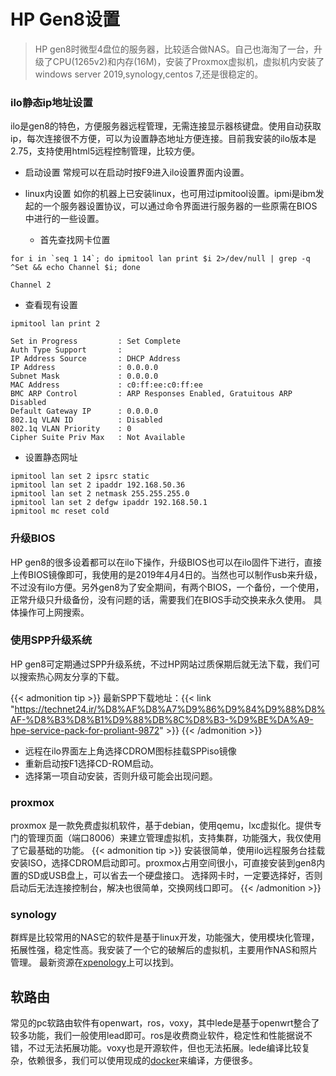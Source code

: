 # HP Gen8设置

>HP gen8时微型4盘位的服务器，比较适合做NAS。自己也海淘了一台，升级了CPU(1265v2)和内存(16M)，安装了Proxmox虚拟机，虚拟机内安装了windows server 2019,synology,centos 7,还是很稳定的。

### ilo静态ip地址设置
ilo是gen8的特色，方便服务器远程管理，无需连接显示器核键盘。使用自动获取ip，每次连接很不方便，可以为设置静态地址方便连接。目前我安装的ilo版本是2.75，支持使用html5远程控制管理，比较方便。
* 启动设置
常规可以在启动时按F9进入ilo设置界面内设置。
* linux内设置
如你的机器上已安装linux，也可用过ipmitool设置。ipmi是ibm发起的一个服务器设置协议，可以通过命令界面进行服务器的一些原需在BIOS中进行的一些设置。

  - 首先查找网卡位置
```
for i in `seq 1 14`; do ipmitool lan print $i 2>/dev/null | grep -q ^Set && echo Channel $i; done

Channel 2
```
  - 查看现有设置
```
ipmitool lan print 2

Set in Progress         : Set Complete
Auth Type Support       : 
IP Address Source       : DHCP Address
IP Address              : 0.0.0.0
Subnet Mask             : 0.0.0.0
MAC Address             : c0:ff:ee:c0:ff:ee
BMC ARP Control         : ARP Responses Enabled, Gratuitous ARP Disabled
Default Gateway IP      : 0.0.0.0
802.1q VLAN ID          : Disabled
802.1q VLAN Priority    : 0
Cipher Suite Priv Max   : Not Available
```
  - 设置静态网址
```
ipmitool lan set 2 ipsrc static
ipmitool lan set 2 ipaddr 192.168.50.36
ipmitool lan set 2 netmask 255.255.255.0
ipmitool lan set 2 defgw ipaddr 192.168.50.1
ipmitool mc reset cold
```
### 升级BIOS
HP gen8的很多设着都可以在ilo下操作，升级BIOS也可以在ilo固件下进行，直接上传BIOS镜像即可，我使用的是2019年4月4日的。当然也可以制作usb来升级，不过没有ilo方便。另外gen8为了安全期间，有两个BIOS，一个备份，一个使用，正常升级只升级备份，没有问题的话，需要我们在BIOS手动交换来永久使用。
具体操作可上网搜索。

### 使用SPP升级系统
HP gen8可定期通过SPP升级系统，不过HP网站过质保期后就无法下载，我们可以搜索热心网友分享的下载。

{{< admonition tip  >}}
最新SPP下载地址：{{< link "https://technet24.ir/%D8%AF%D8%A7%D9%86%D9%84%D9%88%D8%AF-%D8%B3%D8%B1%D9%88%DB%8C%D8%B3-%D9%BE%DA%A9-hpe-service-pack-for-proliant-9872" >}}
{{< /admonition >}}
* 远程在ilo界面左上角选择CDROM图标挂载SPPiso镜像
* 重新启动按F1选择CD-ROM启动。
* 选择第一项自动安装，否则升级可能会出现问题。

### proxmox
proxmox 是一款免费虚拟机软件，基于debian，使用qemu，lxc虚拟化。提供专门的管理页面（端口8006）来建立管理虚拟机，支持集群，功能强大，我仅使用了它最基础的功能。
{{< admonition tip >}}
安装很简单，使用ilo远程服务台挂载安装ISO，选择CDROM启动即可。proxmox占用空间很小，可直接安装到gen8内置的SD或USB盘上，可以省去一个硬盘接口。
选择网卡时，一定要选择好，否则启动后无法连接控制台，解决也很简单，交换网线口即可。
{{< /admonition >}}

### synology
群辉是比较常用的NAS它的软件是基于linux开发，功能强大，使用模块化管理，拓展性强，稳定性高。我安装了一个它的破解后的虚拟机，主要用作NAS和照片管理。
最新资源在[xpenology](https://xpenology.com/forum/)上可以找到。
##  软路由
常见的pc软路由软件有openwart，ros，voxy，其中lede是基于openwrt整合了较多功能，我们一般使用lead即可。ros是收费商业软件，稳定性和性能据说不错，不过无法拓展功能。voxy也是开源软件，但也无法拓展。lede编译比较复杂，依赖很多，我们可以使用现成的[docker](https://github.com/jandelgado/lede-dockerbuilder)来编译，方便很多。

